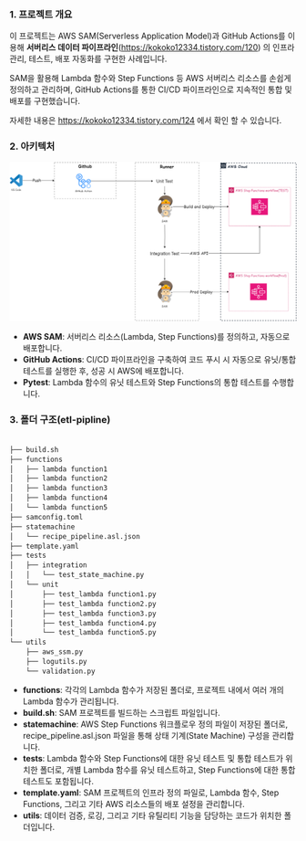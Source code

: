 ### 1. 프로젝트 개요

이 프로젝트는 AWS SAM(Serverless Application Model)과 GitHub Actions를 이용해 **서버리스 데이터 파이프라인**(https://kokoko12334.tistory.com/120) 의 인프라 관리, 테스트, 배포 자동화를 구현한 사례입니다. 

 SAM을 활용해 Lambda 함수와 Step Functions 등 AWS 서버리스 리소스를 손쉽게 정의하고 관리하며, GitHub Actions를 통한 CI/CD 파이프라인으로 지속적인 통합 및 배포를 구현했습니다.

자세한 내용은 https://kokoko12334.tistory.com/124 에서 확인 할 수 있습니다.





### 2. 아키텍처
<img src="./img/cicd.png">

- **AWS SAM**: 서버리스 리소스(Lambda, Step Functions)를 정의하고, 자동으로 배포합니다.
- **GitHub Actions**: CI/CD 파이프라인을 구축하여 코드 푸시 시 자동으로 유닛/통합 테스트를 실행한 후, 성공 시 AWS에 배포합니다.
- **Pytest**: Lambda 함수의 유닛 테스트와 Step Functions의 통합 테스트를 수행합니다.





### 3. 폴더 구조(etl-pipline)

```bash

├── build.sh
├── functions
│   ├── lambda function1
│   ├── lambda function2
│   ├── lambda function3
│   ├── lambda function4
│   └── lambda function5
├── samconfig.toml
├── statemachine
│   └── recipe_pipeline.asl.json
├── template.yaml
├── tests
│   ├── integration
│   │   └── test_state_machine.py
│   └── unit
│       ├── test_lambda function1.py
│       ├── test_lambda function2.py
│       ├── test_lambda function3.py
│       ├── test_lambda function4.py
│       └── test_lambda function5.py
└── utils
    ├── aws_ssm.py
    ├── logutils.py
    └── validation.py

```

- **functions**: 각각의 Lambda 함수가 저장된 폴더로, 프로젝트 내에서 여러 개의 Lambda 함수가 관리됩니다.
- **build.sh**: SAM 프로젝트를 빌드하는 스크립트 파일입니다.
- **statemachine**: AWS Step Functions 워크플로우 정의 파일이 저장된 폴더로, recipe_pipeline.asl.json 파일을 통해 상태 기계(State Machine) 구성을 관리합니다.
- **tests**: Lambda 함수와 Step Functions에 대한 유닛 테스트 및 통합 테스트가 위치한 폴더로, 개별 Lambda 함수를 유닛 테스트하고, Step Functions에 대한 통합 테스트도 포함됩니다.
- **template.yaml**: SAM 프로젝트의 인프라 정의 파일로, Lambda 함수, Step Functions, 그리고 기타 AWS 리소스들의 배포 설정을 관리합니다.
- **utils**: 데이터 검증, 로깅, 그리고 기타 유틸리티 기능을 담당하는 코드가 위치한 폴더입니다.